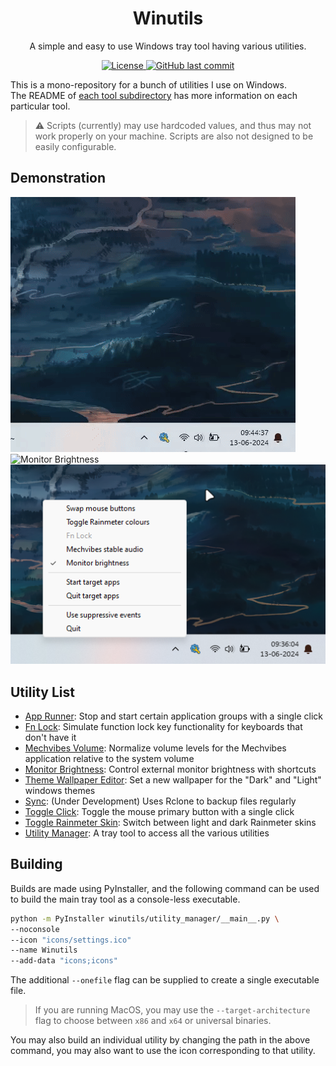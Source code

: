 <!-- markdownlint-disable-next-line first-line-heading -->
<div align="center">
  <h1>Winutils</h1>
  A simple and easy to use Windows tray tool having various utilities.
</div>

<p align="center">
  <a href="LICENSE">
    <img alt="License" src="https://img.shields.io/github/license/Qwerty-133/win-utils">
  </a>
  <a href="commits">
    <img alt="GitHub last commit" src="https://img.shields.io/github/last-commit/Qwerty-133/win-utils">
  </a>
</p>

This is a mono-repository for a bunch of utilities I use on Windows.\
The README of [each tool subdirectory](winutils/) has more information on each particular tool.

> :warning: Scripts (currently) may use hardcoded values, and thus may not work properly on your machine. Scripts are also not
> designed to be easily configurable.

## Demonstration

<!-- assets/demos/App Runner.gif assets/demos/Monitor Brightness.gif assets/demos/Tray Tool.png -->

![App Runner](assets/demos/App%20Runner.gif)
![Monitor Brightness](assets/demos/Monitor%20Brightness.gif)
![Tray Tool](assets/demos/Tray%20Tool.png)


## Utility List

- [App Runner](winutils/clear_ram/): Stop and start certain application groups with a single click
- [Fn Lock](winutils/fn_lock/): Simulate function lock key functionality for keyboards that don't have it
- [Mechvibes Volume](winutils/mechvibes_volume/): Normalize volume levels for the Mechvibes application relative to the system volume
- [Monitor Brightness](winutils/monitor_brightness/): Control external monitor brightness with shortcuts
- [Theme Wallpaper Editor](winutils/set_wallpapers/): Set a new wallpaper for the "Dark" and "Light" windows themes
- [Sync](winutils/sync/): (Under Development) Uses Rclone to backup files regularly
- [Toggle Click](winutils/toggle_click/): Toggle the mouse primary button with a single click
- [Toggle Rainmeter Skin](winutils/toggle_rainmeter/): Switch between light and dark Rainmeter skins
- [Utility Manager](winutils/utility_manager/): A tray tool to access all the various utilities


## Building

Builds are made using PyInstaller, and the following command can be used to build the main tray tool as a console-less executable.

```sh
python -m PyInstaller winutils/utility_manager/__main__.py \
--noconsole
--icon "icons/settings.ico"
--name Winutils
--add-data "icons;icons"
```

The additional `--onefile` flag can be supplied to create a single executable file.

> If you are running MacOS, you may use the `--target-architecture` flag to choose between `x86` and `x64` or universal binaries.

You may also build an individual utility by changing the path in the above command, you may also want to use the icon corresponding to that utility.
